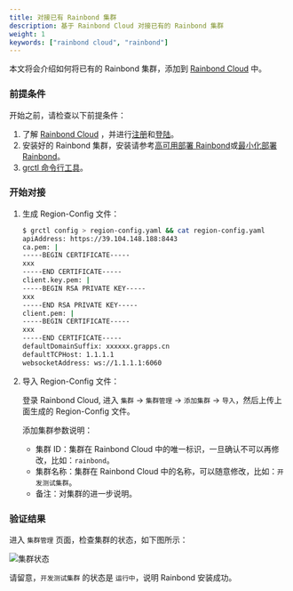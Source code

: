 ```yaml
---
title: 对接已有 Rainbond 集群
description: 基于 Rainbond Cloud 对接已有的 Rainbond 集群
weight: 1
keywords: ["rainbond cloud", "rainbond"]
---
```


本文将会介绍如何将已有的 Rainbond 集群，添加到 [Rainbond Cloud](../../../quick-start/rainbond-cloud/) 中。

### 前提条件

开始之前，请检查以下前提条件：

1. 了解 [Rainbond Cloud](../../../quick-start/rainbond-cloud/) ，并进行[注册](https://cloud.goodrain.com/enterprise-server/registered)和[登陆](https://cloud.goodrain.com/enterprise-server/login)。
1. 安装好的 Rainbond 集群，安装请参考[高可用部署 Rainbond](./install-base-ha)或[最小化部署 Rainbond](./minimal_install)。
1. [grctl 命令行工具](https://www.rainbond.com/docs/user-operations/tools/grctl/)。

### 开始对接

1. 生成 Region-Config 文件：

    ```bash
    $ grctl config > region-config.yaml && cat region-config.yaml
    apiAddress: https://39.104.148.188:8443
    ca.pem: |
    -----BEGIN CERTIFICATE-----
    xxx
    -----END CERTIFICATE-----
    client.key.pem: |
    -----BEGIN RSA PRIVATE KEY-----
    xxx
    -----END RSA PRIVATE KEY-----
    client.pem: |
    -----BEGIN CERTIFICATE-----
    xxx
    -----END CERTIFICATE-----
    defaultDomainSuffix: xxxxxx.grapps.cn
    defaultTCPHost: 1.1.1.1
    websocketAddress: ws://1.1.1.1:6060
    ```

2. 导入 Region-Config 文件：

    登录 Rainbond Cloud, 进入 `集群` -> `集群管理` -> `添加集群` -> `导入`，然后上传上面生成的 Region-Config 文件。

    添加集群参数说明：

    - 集群 ID：集群在 Rainbond Cloud 中的唯一标识，一旦确认不可以再修改，比如：`rainbond`。
    - 集群名称：集群在 Rainbond Cloud 中的名称，可以随意修改，比如：`开发测试集群`。
    - 备注：对集群的进一步说明。

### 验证结果

进入 `集群管理` 页面，检查集群的状态，如下图所示：

![集群状态](https://grstatic.oss-cn-shanghai.aliyuncs.com/docs/5.2/Rainbond%20Cloud%20%E8%87%AA%E5%8A%A8%E5%AF%B9%E6%8E%A5%E9%98%BF%E9%87%8C%E4%BA%91%20ACK/%E9%9B%86%E7%BE%A4%E7%8A%B6%E6%80%81.png)

请留意，`开发测试集群` 的状态是 `运行中`，说明 Rainbond 安装成功。
